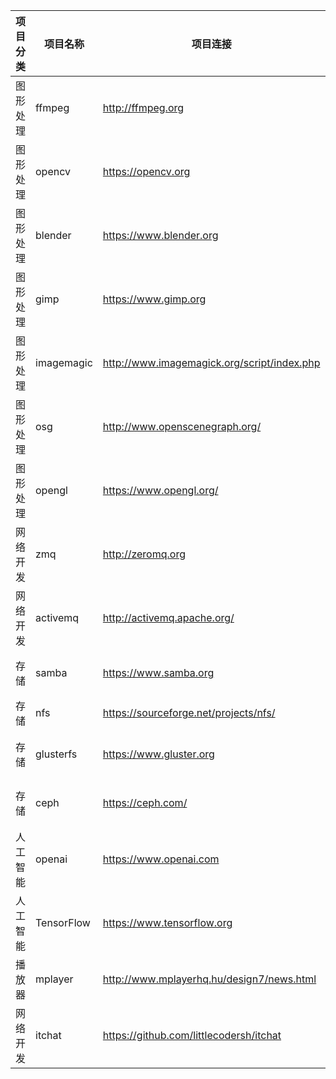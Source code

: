 |项目分类|项目名称  |项目连接                                   |项目说明           |
|--------|--------  |--------                                   |--------           |
|图形处理|ffmpeg    |http://ffmpeg.org                          |视频编解码         |
|图形处理|opencv    |https://opencv.org                         |视觉处理           |
|图形处理|blender   |https://www.blender.org                    |3D建模             |
|图形处理|gimp      |https://www.gimp.org                       |图片处理           |
|图形处理|imagemagic|http://www.imagemagick.org/script/index.php|图片处理           |
|图形处理|osg       |http://www.openscenegraph.org/             |3D开发             |
|图形处理|opengl    |https://www.opengl.org/                    |3D开发             |   
|网络开发|zmq       |http://zeromq.org                          |网络编程库         |
|网络开发|activemq  |http://activemq.apache.org/                |网络编程库         |
|存储    |samba     |https://www.samba.org                      |window网络文件     |
|存储    |nfs       |https://sourceforge.net/projects/nfs/      |linux文件系统      |
|存储    |glusterfs |https://www.gluster.org                    |分布式文件系统     |
|存储    |ceph      |https://ceph.com/                          |分布式文件系统     |
|人工智能|openai    |https://www.openai.com                     |                   |
|人工智能|TensorFlow|https://www.tensorflow.org                 |                   |
|播放器  |mplayer   |http://www.mplayerhq.hu/design7/news.html  |视频播放器         |
|网络开发|itchat    |https://github.com/littlecodersh/itchat    | 聊天              |








